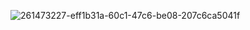 ![261473227-eff1b31a-60c1-47c6-be08-207c6ca5041f](https://github.com/inson1/inson1/assets/75314629/d26dff3c-7d27-4ef6-9874-cea77dc153ca)
